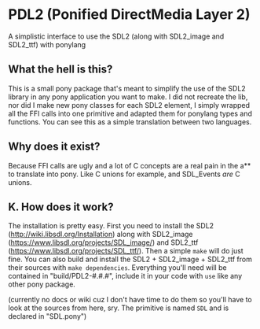 # PDL2 (Ponified DirectMedia Layer 2)
A simplistic interface to use the SDL2 (along with SDL2_image and SDL2_ttf) with ponylang


## What the hell is this?
This is a small pony package that's meant to simplify the use of the SDL2 library in any pony application you want to make. I did not recreate the lib, nor did I make new pony classes for each SDL2 element, I simply wrapped all the FFI calls into one primitive and adapted them for ponylang types and functions. You can see this as a simple translation between two languages.

## Why does it exist?
Because FFI calls are ugly and a lot of C concepts are a real pain in the a** to translate into pony. Like C unions for example, and SDL_Events _are_ C unions.

## K. How does it work?
The installation is pretty easy. First you need to install the SDL2 (http://wiki.libsdl.org/Installation) along with SDL2_image (https://www.libsdl.org/projects/SDL_image/) and SDL2_ttf (https://www.libsdl.org/projects/SDL_ttf/).
Then a simple `make` will do just fine. You can also build and install the SDL2 + SDL2_image + SDL2_ttf from their sources with `make dependencies`.
Everything you'll need will be contained in "build/PDL2-#.#.#", include it in your code with `use` like any other pony package.

(currently no docs or wiki cuz I don't have time to do them so you'll have to look at the sources from here, sry. The primitive is named `SDL` and is declared in "SDL.pony")
